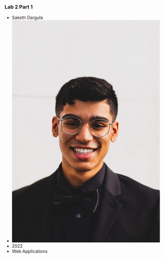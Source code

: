 ### Lab 2 Part 1
- Saketh Dargula
- ![profile picture](images/profile_image.jpeg)
- 2022
- Web Applications
